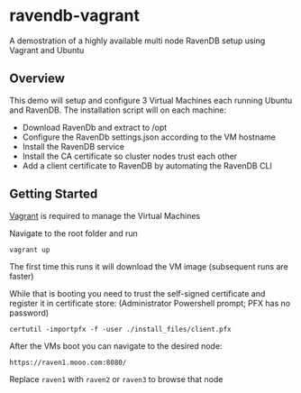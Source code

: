 # ravendb-vagrant
A demostration of a highly available multi node RavenDB setup using Vagrant and Ubuntu


Overview
---
This demo will setup and configure 3 Virtual Machines each running Ubuntu and RavenDB. The installation script will on each machine:

* Download RavenDb and extract to /opt
* Configure the RavenDb settings.json according to the VM hostname
* Install the RavenDB service
* Install the CA certificate so cluster nodes trust each other
* Add a client certificate to RavenDB by automating the RavenDB CLI


Getting Started
---

[Vagrant][1] is required to manage the Virtual Machines


Navigate to the root folder and run

```
vagrant up
```

The first time this runs it will download the VM image (subsequent runs are faster)

While that is booting you need to trust the self-signed certificate and register it in certificate store: (Administrator Powershell prompt; PFX has no password)

```
certutil -importpfx -f -user ./install_files/client.pfx
````


After the VMs boot you can navigate to the desired node:

```
https://raven1.mooo.com:8080/
```

Replace `raven1` with `raven2` or `raven3` to browse that node






[1]:https://www.vagrantup.com/